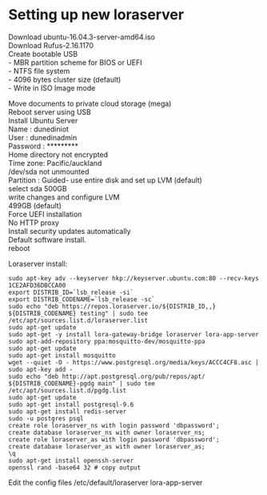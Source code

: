 # Setting up new loraserver  
Download ubuntu-16.04.3-server-amd64.iso  
Download Rufus-2.16.1170  
Create bootable USB  
    - MBR partition scheme for BIOS or UEFI  
    - NTFS file system  
    - 4096 bytes cluster size (default)  
    - Write in ISO Image mode  

Move documents to private cloud storage (mega)  
Reboot server using USB  
Install Ubuntu Server  
Name : dunediniot  
User : dunedinadmin  
Password : *********  
Home directory not encrypted  
Time zone: Pacific/auckland  
/dev/sda not unmounted  
Partition : Guided- use entire disk and set up LVM (default)  
select sda 500GB  
write changes and configure LVM  
499GB (default)  
Force UEFI installation  
No HTTP proxy  
Install security updates automatically  
Default software install.  
reboot  

Loraserver install:
```
sudo apt-key adv --keyserver hkp://keyserver.ubuntu.com:80 --recv-keys 1CE2AFD36DBCCA00 
export DISTRIB_ID=`lsb_release -si`
export DISTRIB_CODENAME=`lsb_release -sc`
sudo echo "deb https://repos.loraserver.io/${DISTRIB_ID,,} ${DISTRIB_CODENAME} testing" | sudo tee /etc/apt/sources.list.d/loraserver.list
sudo apt-get update
sudo apt-get -y install lora-gateway-bridge loraserver lora-app-server
sudo apt-add-repository ppa:mosquitto-dev/mosquitto-ppa
sudo apt-get update
sudo apt-get install mosquitto
wget --quiet -O - https://www.postgresql.org/media/keys/ACCC4CF8.asc | sudo apt-key add -
sudo echo "deb http://apt.postgresql.org/pub/repos/apt/ ${DISTRIB_CODENAME}-pgdg main" | sudo tee /etc/apt/sources.list.d/pgdg.list
sudo apt-get update
sudo apt-get install postgresql-9.6
sudo apt-get install redis-server
sudo -u postgres psql
create role loraserver_ns with login password 'dbpassword';
create database loraserver_ns with owner loraserver_ns;
create role loraserver_as with login password 'dbpassword';
create database loraserver_as with owner loraserver_as;
\q
sudo apt-get install openssh-server
openssl rand -base64 32 # copy output
```
Edit the config files /etc/default/loraserver lora-app-server
